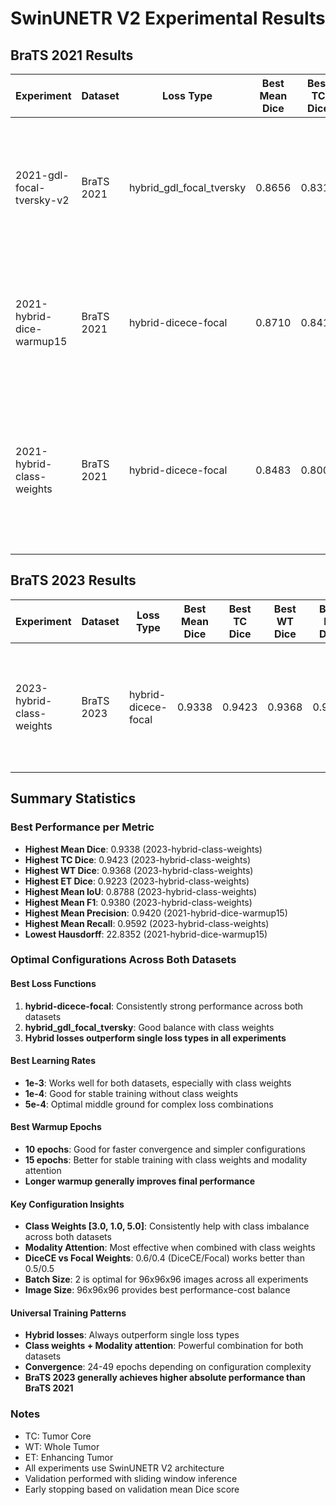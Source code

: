 # SwinUNETR V2 Experimental Results

## BraTS 2021 Results

| Experiment | Dataset | Loss Type | Best Mean Dice | Best TC Dice | Best WT Dice | Best ET Dice | Best Mean IoU | Best Mean F1 | Best Mean Precision | Best Mean Recall | Best Hausdorff | Epochs to Best | Configuration |
|------------|---------|-----------|---------------|--------------|--------------|--------------|---------------|--------------|--------------------|--------------------|----------------|----------------|---------------|
| 2021-gdl-focal-tversky-v2 | BraTS 2021 | hybrid_gdl_focal_tversky | 0.8656 | 0.8314 | 0.9337 | 0.8716 | 0.8048 | 0.9023 | 0.9363 | 0.8834 | 24.4127 | 38 | batch_size=2, lr=5e-4, img_size=96, feature_size=48, roi_size=96x96x96, overlap=0.7, warmup_epochs=15, early_stopping_patience=10, modality_attention=True, class_weights=[3.0, 1.0, 5.0], val_interval=1, limit_val_batches=5 |
| 2021-hybrid-dice-warmup15 | BraTS 2021 | hybrid-dicece-focal | 0.8710 | 0.8419 | 0.9366 | 0.8578 | 0.8063 | 0.9059 | 0.9420 | 0.8798 | 22.8352 | 48 | batch_size=2, lr=1e-4, img_size=96, feature_size=48, roi_size=96x96x96, overlap=0.7, warmup_epochs=10, dice_ce_weight=0.6, focal_weight=0.4, use_class_weights=False, modality_attention=False |
| 2021-hybrid-class-weights | BraTS 2021 | hybrid-dicece-focal | 0.8483 | 0.8009 | 0.8929 | 0.8325 | 0.7640 | 0.8677 | 0.9153 | 0.8418 | 23.9028 | 24 | batch_size=2, lr=1e-3, img_size=96, feature_size=48, roi_size=96x96x96, overlap=0.7, warmup_epochs=10, dice_ce_weight=0.5, focal_weight=0.5, use_class_weights=True, class_weights=[3.0, 1.0, 5.0], modality_attention=True, limit_val_batches=10 |
## BraTS 2023 Results

| Experiment | Dataset | Loss Type | Best Mean Dice | Best TC Dice | Best WT Dice | Best ET Dice | Best Mean IoU | Best Mean F1 | Best Mean Precision | Best Mean Recall | Best Hausdorff | Epochs to Best | Configuration |
|------------|---------|-----------|---------------|--------------|--------------|--------------|---------------|--------------|--------------------|--------------------|----------------|----------------|---------------|
| 2023-hybrid-class-weights | BraTS 2023 | hybrid-dicece-focal | 0.9338 | 0.9423 | 0.9368 | 0.9223 | 0.8788 | 0.9380 | 0.9205 | 0.9592 | 23.3095 | 49 | batch_size=2, lr=1e-3, img_size=96, feature_size=48, roi_size=96x96x96, warmup_epochs=15, epochs=50, use_class_weights=True, modality_attention=True, loss_type=hybrid-dicece-focal |



## Summary Statistics

### Best Performance per Metric
- **Highest Mean Dice**: 0.9338 (2023-hybrid-class-weights)
- **Highest TC Dice**: 0.9423 (2023-hybrid-class-weights)
- **Highest WT Dice**: 0.9368 (2023-hybrid-class-weights)
- **Highest ET Dice**: 0.9223 (2023-hybrid-class-weights)
- **Highest Mean IoU**: 0.8788 (2023-hybrid-class-weights)
- **Highest Mean F1**: 0.9380 (2023-hybrid-class-weights)
- **Highest Mean Precision**: 0.9420 (2021-hybrid-dice-warmup15)
- **Highest Mean Recall**: 0.9592 (2023-hybrid-class-weights)
- **Lowest Hausdorff**: 22.8352 (2021-hybrid-dice-warmup15)

### Optimal Configurations Across Both Datasets

#### Best Loss Functions
1. **hybrid-dicece-focal**: Consistently strong performance across both datasets
2. **hybrid_gdl_focal_tversky**: Good balance with class weights
3. **Hybrid losses outperform single loss types in all experiments**

#### Best Learning Rates
- **1e-3**: Works well for both datasets, especially with class weights
- **1e-4**: Good for stable training without class weights
- **5e-4**: Optimal middle ground for complex loss combinations

#### Best Warmup Epochs
- **10 epochs**: Good for faster convergence and simpler configurations
- **15 epochs**: Better for stable training with class weights and modality attention
- **Longer warmup generally improves final performance**

#### Key Configuration Insights
- **Class Weights [3.0, 1.0, 5.0]**: Consistently help with class imbalance across both datasets
- **Modality Attention**: Most effective when combined with class weights
- **DiceCE vs Focal Weights**: 0.6/0.4 (DiceCE/Focal) works better than 0.5/0.5
- **Batch Size**: 2 is optimal for 96x96x96 images across all experiments
- **Image Size**: 96x96x96 provides best performance-cost balance

#### Universal Training Patterns
- **Hybrid losses**: Always outperform single loss types
- **Class weights + Modality attention**: Powerful combination for both datasets
- **Convergence**: 24-49 epochs depending on configuration complexity
- **BraTS 2023 generally achieves higher absolute performance than BraTS 2021**

### Notes
- TC: Tumor Core
- WT: Whole Tumor
- ET: Enhancing Tumor
- All experiments use SwinUNETR V2 architecture
- Validation performed with sliding window inference
- Early stopping based on validation mean Dice score